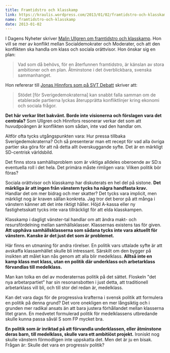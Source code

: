 ```yaml
---
title: Framtidstro och klasskamp
link: https://kraulis.wordpress.com/2013/01/02/framtidstro-och-klasskamp/
name: framtidstro-och-klasskamp
date: 2013-01-02
---
```

I Dagens Nyheter skriver [Malin Ullgren om framtidstro och klasskamp](http://www.dn.se/kultur-noje/malin-ullgren-ska-vi-fa-tillbaka-var-tro-pa-framtiden-behover-vi-kanna-att-det-f). Hon vill se mer av konflikt mellan Socialdemokrater och Moderater, och att den konflikten ska handla om klass och sociala orättvisor. Hon önskar sig en plan:

> Vad som då behövs, för en återfunnen framtidstro, är känslan av stora ambitioner och en plan. Åtminstone i det överblickbara, svenska sammanhanget.

Hon refererar till [Jonas Hinnfors som på SVT Debatt](http://debatt.svt.se/2012/12/31/med-reformer-mot-klasskillnaderna-kommer-sds-stod-rasa/) skriver att:

> Stödet [för Sverigedemokraterna] kan snabbt falla samman om de etablerade partierna lyckas återupprätta konfliktlinjer kring ekonomi och sociala frågor.



**Det här verkar litet bakvänt. Borde inte visionerna och förslagen vara det centrala?** Som Ullgren och Hinnfors resonerar verkar det som att huvudpoängen är konflikten som sådan, inte vad den handlar om.

Altför ofta tycks utgångspunkten vara: Hur pressa tillbaka Sverigedemokraterna? Och så presenterar man ett recept för vad alla övriga partier ska göra för att nå detta allt överskuggande syfte. Det är en märkligt SD-centrisk världsbild.

Det finns stora samhällsproblem som är viktiga alldeles oberoende av SD:s eventuella roll i det hela. Det primära måste rimligen vara: Vilken politik bör föras?

Sociala orättvisor och klasskamp har diskuterats en hel del på sistone. **Det märkliga är att ingen från vänstern tycks ha några handfasta krav.** Handlar det om mer bidrag och mer skatter? Det tycks vara implicit, men märkligt nog är kraven sällan konkreta. Jag tror det beror på att många i vänstern känner att det inte riktigt håller. Höjd A-kassa eller ny fastighetsskatt tycks inte vara tillräckligt för att elda klasskampen.

Klasskamp i dagligt vänster-tal handlar om att ändra makt- och resursfördelning mellan samhällsklasser. Klassernas existens tas för given. **Att upphäva samhällsklasserna som sådana tycks inte vara aktuellt för vänstern. Kanske är det just det som är problemet.**

Här finns en utmaning för andra rörelser. En politik vars uttalade syfte är att avskaffa klassamhället skulle bli intressant. Särskilt om den bygger på insikten att målet kan nås genom att alla blir medelklass. **Alltså inte en kamp klass mot klass, utan en politik där underklass och arbetarklass förvandlas till medelklass.**

Man kan tolka en del av moderaternas politik på det sättet. Floskeln "det nya arbetarpartiet" har sin resonansbotten i just detta, att traditionell arbetarklass vill bli, och till stor del redan är, medelklass.

Kan det vara dags för de progressiva krafterna i svensk politik att formulera en politik på denna grund? Det vore onekligen en mer långsiktig och i grunden mer radikal ansats än att bara justera förhållandet mellan klasserna litet grann. En medvetet formulerad politik för medelklassens utbredande skulle kunna passa såväl S som FP mycket bra.

**En politik som är inriktad på att förvandla underklassen, eller åtminstone deras barn, till medelklass, skulle vara ett ambitiöst projekt.** Ironiskt nog skulle vänstern förmodligen inte uppskatta det. Men det är ju en bisak. Frågan är: Skulle det vara en progressiv politik?

